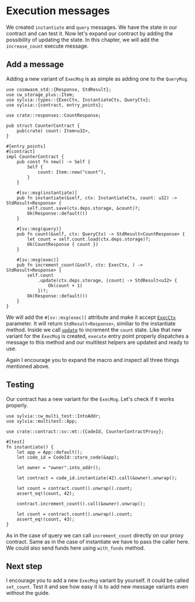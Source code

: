 # Execution messages

We created `instantiate` and `query` messages. We have the state in our contract and can test it.
Now let's expand our contract by adding the possibility of updating the state. In this chapter, we
will add the `increase_count` execute message.

## Add a message

Adding a new variant of `ExecMsg` is as simple as adding one to the `QueryMsg`.

```rust,noplayground
use cosmwasm_std::{Response, StdResult};
use cw_storage_plus::Item;
use sylvia::types::{ExecCtx, InstantiateCtx, QueryCtx};
use sylvia::{contract, entry_points};

use crate::responses::CountResponse;

pub struct CounterContract {
    pub(crate) count: Item<u32>,
}

#[entry_points]
#[contract]
impl CounterContract {
    pub const fn new() -> Self {
        Self {
            count: Item::new("count"),
        }
    }

    #[sv::msg(instantiate)]
    pub fn instantiate(&self, ctx: InstantiateCtx, count: u32) -> StdResult<Response> {
        self.count.save(ctx.deps.storage, &count)?;
        Ok(Response::default())
    }

    #[sv::msg(query)]
    pub fn count(&self, ctx: QueryCtx) -> StdResult<CountResponse> {
        let count = self.count.load(ctx.deps.storage)?;
        Ok(CountResponse { count })
    }

    #[sv::msg(exec)]
    pub fn increment_count(&self, ctx: ExecCtx, ) -> StdResult<Response> {
        self.count
            .update(ctx.deps.storage, |count| -> StdResult<u32> {
                Ok(count + 1)
            })?;
        Ok(Response::default())
    }
}
```

We will add the `#[sv::msg(exec)]` attribute and make it accept [`ExecCtx`](https://docs.rs/sylvia/latest/sylvia/types/struct.ExecCtx.html)
parameter. It will return `StdResult<Response>`, similiar to the instantiate method.
Inside we call [`update`](https://docs.rs/cw-storage-plus/1.1.0/cw_storage_plus/struct.Item.html#method.update)
to increment the `count` state.
Like that new variant for the `ExecMsg` is created, `execute` entry point properly dispatches a message
to this method and our multitest helpers are updated and ready to use.

Again I encourage you to expand the macro and inspect all three things mentioned above.

## Testing

Our contract has a new variant for the `ExecMsg`. Let's check if it works properly.

```rust,noplayground
use sylvia::cw_multi_test::IntoAddr;
use sylvia::multitest::App;

use crate::contract::sv::mt::{CodeId, CounterContractProxy};

#[test]
fn instantiate() {
    let app = App::default();
    let code_id = CodeId::store_code(&app);

    let owner = "owner".into_addr();

    let contract = code_id.instantiate(42).call(&owner).unwrap();

    let count = contract.count().unwrap().count;
    assert_eq!(count, 42);

    contract.increment_count().call(&owner).unwrap();

    let count = contract.count().unwrap().count;
    assert_eq!(count, 43);
}
```

As in the case of query we can call `increment_count` directly on our proxy contract. Same as in 
the case of instantiate we have to pass the caller here. We could also send funds here using `with_funds` 
method.

## Next step

I encourage you to add a new `ExecMsg` variant by yourself. It could be called `set_count`. Test it 
and see how easy it is to add new message variants even without the guide.
